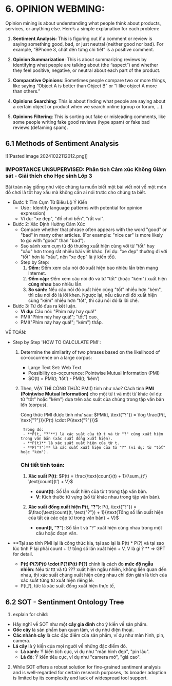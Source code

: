 # 6. OPINION WEBMING: 
Opinion mining is about understanding what people think about products, services, or anything else. Here’s a simple explanation for each problem:

1. **Sentiment Analysis**: This is figuring out if a comment or review is saying something good, bad, or just neutral (neither good nor bad). For example, “BPhone 3, chất đến từng chi tiết” is a positive comment.

2. **Opinion Summarization**: This is about summarizing reviews by identifying what people are talking about (the “aspect”) and whether they feel positive, negative, or neutral about each part of the product.

3. **Comparative Opinions**: Sometimes people compare two or more things, like saying “Object A is better than Object B” or “I like object A more than others.”

4. **Opinions Searching**: This is about finding what people are saying about a certain object or product when we search online (group or forum, ...).

5. **Opinions Filtering**: This is sorting out fake or misleading comments, like some people writing fake good reviews (hype spam) or fake bad reviews (defaming spam).

## 6.1 Methods of Sentiment Analysis 
![[Pasted image 20241022112012.png]]

### IMPORTANCE UNSUPERVISED:  Phân tích Cảm xúc Không Giám sát - Giải thích cho Học sinh Lớp 3

Bài toán này giống như việc chúng ta muốn biết một bài viết nói về một món đồ chơi là tốt hay xấu mà không cần ai nói trước cho chúng ta biết.

- Bước 1: Tìm Cụm Từ Biểu Lộ Ý Kiến
	- Use : Identify language patterns with potential for opinion expression) 
	- Ví dụ: "xe đẹp", "đồ chơi bền", "rất vui".
- Bước 2: Xác Định Hướng Cảm Xúc
	-  Compare whether that phrase often appears with the word "good" or "bad" in many other articles. (For example: "nice car" is more likely to go with "good" than "bad"). 
	- Sso sánh xem cụm từ đó thường xuất hiện cùng với từ "tốt" hay "xấu" hơn trong rất nhiều bài viết khác. (Ví dụ: "xe đẹp" thường đi với "tốt" hơn là "xấu", nên "xe đẹp" là ý kiến ​​tốt).
	- Step by Step: 
		1. **Đếm:** Đếm xem câu nói đó xuất hiện bao nhiêu lần trên mạng Internet.
		2. **Đếm cặp:** Đếm xem câu nói đó và từ "tốt" (hoặc "kém") xuất hiện **cùng nhau** bao nhiêu lần.
		3. **So sánh:** Nếu câu nói đó xuất hiện cùng "tốt" nhiều hơn "kém", thì câu nói đó là lời khen. Ngược lại, nếu câu nói đó xuất hiện cùng "kém" nhiều hơn "tốt", thì câu nói đó là lời chê.
- Bước 3: Từ đó đưa ra kết luận. 
	- **Ví dụ:** Câu nói: "Phim này hay quá!"
	- PMI("Phim này hay quá!"; "tốt") cao.
	- PMI("Phim này hay quá!"; "kém") thấp.

VỀ TOÁN: 
- Step by Step 'HOW TO CALCULATE PMI':

	1. Determine the similarity of two phrases based on the likelihood of co-occurrence on a large corpus: 
		- Large Text Set: Web Text
		- Possibility co-occurrence: Pointwise Mutual Information (PMI)
		- SO(t) = PMI(t; ‘tốt’) - PMI(t; ‘kém’)
	
	2. Then, VẬY THÌ CÔNG THỨC PMI() tính như nào? 
		Cách tính **PMI (Pointwise Mutual Information)** cho một từ t và một từ khác (ví dụ: từ "tốt" hoặc "kém") dựa trên xác suất của chúng trong tập văn bản lớn (corpus).

		Công thức PMI được tính như sau:
		$PMI(t, \text{"?"}) = \log \frac{P(t, \text{"?"})}{P(t) \cdot P(\text{"?"})}$

			Trong đó:
			- **P(t, "?"**) là xác suất của từ t và từ "?" cùng xuất hiện trong văn bản (xác suất đồng xuất hiện).
			- **P(t)** là xác suất xuất hiện của từ t.
			- **P("?")** là xác suất xuất hiện của từ "?" (ví dụ: từ "tốt" hoặc "kém").
		
		### Chi tiết tính toán:
		
		1. **Xác suất P(t)**:
		   $P(t) = \frac{\text{count}(t) + 1}{\sum_{t’} \text{count}(t’) + V}$
		   - **count(t)**: Số lần xuất hiện của từ t trong tập văn bản.
		   - **V**: Kích thước từ vựng (số từ khác nhau trong tập văn bản).
		
		2. **Xác suất đồng xuất hiện P(t, "?")**:
		  P(t, \text{"?"}) = $\frac{\text{count}(t, \text{"?"}) + 1}{\text{Tổng số lần xuất hiện của tất cả các cặp từ trong văn bản} + V}$
		   - **count(t, "?"**): Số lần t và "?" xuất hiện cùng nhau trong một câu hoặc đoạn văn.
	


- **Tại sao tính PMI lại là công thức kia, tại sao lại là P(t) * P(?) và tại sao lúc tính P lại phải count + 1/ tổng số lần xuất hiện + V, V là gì ? **   => GPT for detail. 
	- **P(t)⋅P(?)P(t) \cdot P(?)P(t)⋅P(?)** chính là cách đo **mức độ ngẫu nhiên**: Nếu từ ttt và từ ??? xuất hiện ngẫu nhiên, không liên quan đến nhau, thì xác suất chúng xuất hiện cùng nhau chỉ đơn giản là tích của xác suất từng từ xuất hiện riêng lẻ.
	- P(t,?), tức là xác suất đồng xuất hiện thực tế,

## 6.2 SOT - Sentinment Ontology Tree

1. explain for child: 
- Hãy nghĩ về SOT như một **cây gia đình** cho ý kiến về sản phẩm.
- **Gốc cây** là sản phẩm bạn quan tâm, ví dụ như điện thoại.
- **Các nhánh cây** là các đặc điểm của sản phẩm, ví dụ như màn hình, pin, camera.
- **Lá cây** là ý kiến ​​của mọi người về những đặc điểm đó.
    - **Lá xanh:** Ý kiến ​​tích cực, ví dụ như "màn hình đẹp", "pin lâu".
    - **Lá đỏ:** Ý kiến ​​tiêu cực, ví dụ như "camera mờ", "giá cao".
2. While SOT offers a robust solution for fine-grained sentiment analysis and is well-regarded for certain research purposes, its broader adoption is limited by its complexity and lack of widespread tool support.